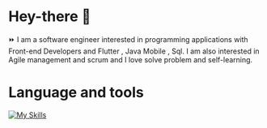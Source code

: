 # Hey-there :wave:

:fast_forward: I am a software engineer interested in programming applications with Front-end Developers and Flutter , Java Mobile , Sql. I am also interested in Agile management and scrum and I love solve problem and self-learning.

# Language and tools

[![My Skills](https://skillicons.dev/icons?i=js,html,css,react,expressjs,nextjs,mongodb,flutter,java,visualstudio,androidstudio,firebase)](https://skillicons.dev)

